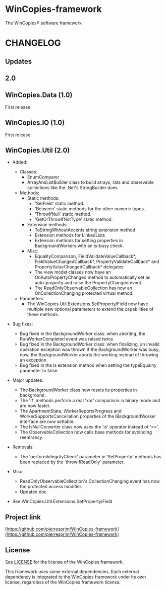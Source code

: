 WinCopies-framework
===================

The WinCopies® software framework

CHANGELOG
=========

Updates
-------

2.0
---

WinCopies.Data (1.0)
--------------------

First release

WinCopies.IO (1.0)
------------------

First release

WinCopies.Util (2.0)
--------------------

- Added:
	- Classes:
		- EnumComparer
		- ArrayAndListBuilder class to build arrays, lists and observable collections like the .Net's StringBuilder does.
	- Methods:
		- Static methods:
			- 'SetField' static method.
			- 'Between' static methods for the other numeric types.
			- 'ThrowIfNull' static method.
			- 'GetOrThrowIfNotType' static method.
		- Extension methods:
			- ToStringWithoutAccents string extension method
			- Extension methods for LinkedLists
			- Extension methods for setting properties in BackgroundWorkers with an is-busy check.
		- Misc:
			- EqualityComparison, FieldValidateValueCallback*, FieldValueChangedCallback*, PropertyValidateCallback* and PropertyValueChangedCallback* delegates
			- The view model classes now have an OnAutoPropertyChanged method to automatically set an auto-property and raise the PropertyChanged event.
			- The ReadOnlyObservableCollection has now an OnCollectionChanging protected virtual method.
	- Parameters:
		- The WinCopies.Util.Extensions.SetProperty/Field now have multiple new optional parameters to extend the capabilities of these methods.

- Bug fixes:
	- Bug fixed in the BackgroundWorker class: when aborting, the RunWorkerCompleted event was raised twice.
	- Bug fixed in the BackgroundWorker class: when finalizing, an invalid operation exception was thrown if the BackgroundWorker was busy; now, the BackgroundWorker aborts the working instead of throwing an exception.
	- Bug fixed in the Is extension method when setting the typeEquality parameter to false.

- Major updates:
	- The BackgroundWorker class now resets its properties in background.
	- The 'If' methods perform a real 'xor' comparison in binary mode and are now faster.
	- The ApartmentState, WorkerReportsProgress and WorkerSupportsCancellation properties of the IBackgroundWorker interface are now settable.
	- The IsNullConverter class now uses the 'is' operator instead of '=='.
	- The ObservableCollection now calls base methods for avoinding reentrancy.

- Removals:
	- The 'performIntegrityCheck' parameter in 'SetProperty' methods has been replaced by the 'throwIfReadOnly' parameter.

- Misc:
	- ReadOnlyObservableCollection's CollectionChanging event has now the protected access modifier.
	- Updated doc.

* See WinCopies.Util.Extensions.SetProperty/Field

Project link
------------

[https://github.com/pierresprim/WinCopies-framework](https://github.com/pierresprim/WinCopies-framework)

License
-------

See [LICENSE](https://github.com/pierresprim/WinCopies-framework/blob/master/LICENSE) for the license of the WinCopies framework.

This framework uses some external dependencies. Each external dependency is integrated to the WinCopies framework under its own license, regardless of the WinCopies framework license.
